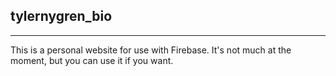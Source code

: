 ## tylernygren_bio
---
This is a personal website for use with Firebase. It's not much at the moment, but you can use it if you want.
